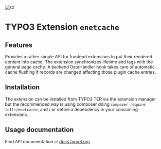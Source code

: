 ![CI](https://github.com/lolli42/enetcache/workflows/CI/badge.svg)

# TYPO3 Extension ``enetcache``

## Features

Provides a rather simple API for frontend extensions to put their rendered
content into cache. The extension synchronizes lifetime and tags with the
general page cache. A backend DataHandler hook takes care of automatic cache
flushing if records are changed affecting those plugin cache entries.

## Installation

The extension can be installed from TYPO3 TER via the extension manager but
the recommended way is using composer doing `composer require lolli/enetcache`,
and / or define a dependency in your consuming extensions.

## Usage documentation

Find API documentation at [docs.typo3.org](https://docs.typo3.org/p/lolli/enetcache/3.1/en-us/)


